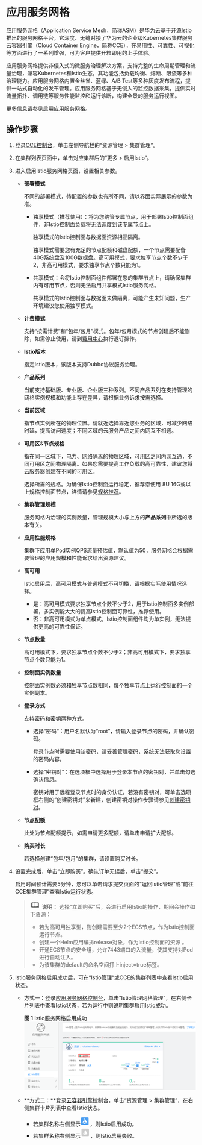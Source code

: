 # 应用服务网格<a name="cce_01_0177"></a>

应用服务网格（Application Service Mesh，简称ASM）是华为云基于开源Istio推出的服务网格平台，它深度、无缝对接了华为云的企业级Kubernetes集群服务云容器引擎（Cloud Container Engine，简称CCE），在易用性、可靠性、可视化等方面进行了一系列增强，可为客户提供开箱即用的上手体验。

应用服务网格提供非侵入式的微服务治理解决方案，支持完整的生命周期管理和流量治理，兼容Kubernetes和Istio生态，其功能包括负载均衡、熔断、限流等多种治理能力。应用服务网格内置金丝雀、蓝绿、A/B Test等多种灰度发布流程，提供一站式自动化的发布管理。应用服务网格基于无侵入的监控数据采集，提供实时流量拓扑、调用链等服务性能监控和运行诊断，构建全景的服务运行视图。

更多信息请参见[启用应用服务网格](https://support.huaweicloud.com/usermanual-istio/istio_01_0002.html)。

## 操作步骤<a name="section19985447234"></a>

1.  登录[CCE控制台](https://console.huaweicloud.com/cce2.0/?utm_source=helpcenter)，单击左侧导航栏的“资源管理 \> 集群管理”。
2.  在集群列表页面中，单击对应集群后的“更多 \> 启用Istio“。
3.  进入启用Istio服务网格页面，设置相关参数。
    -   **部署模式**

        不同的部署模式，待配置的参数也有所不同，请以界面实际展示的参数为准。

        -   独享模式（推荐使用）：将为您纳管专属节点，用于部署Istio控制面组件，非Istio控制面负载将无法调度到该专属节点上。

            独享模式的Istio控制面与数据面资源相互隔离。

            独享模式需要您有充足的节点配额和磁盘配额，一个节点需要配备40G系统盘及100G数据盘。高可用模式，要求独享节点个数不少于2，非高可用模式，要求独享节点个数只能为1。

        -   共享模式：会将Istio控制面组件部署在您的集群节点上，请确保集群内有可用节点，否则无法启用共享模式Istio服务网格。

            共享模式的Istio控制面与数据面未做隔离，可能产生未知问题，生产环境建议您使用独享模式。



    -   **计费模式**

        支持“按需计费”和“包年/包月”模式。包年/包月模式的节点创建后不能删除，如需停止使用，请到[费用中心](https://account.huaweicloud.com/usercenter/#/userindex/retreatManagement)执行退订操作。

    -   **Istio版本**

        指定Istio版本，该版本支持Dubbo协议服务治理。

    -   **产品系列**

        当前支持基础版、专业版、企业版三种系列。不同产品系列在支持管理的网格实例规模和功能上存在差异，请根据业务诉求按需选择。

    -   **当前区域**

        指节点实例所在的物理位置。请就近选择靠近您业务的区域，可减少网络时延，提高访问速度；不同区域的云服务产品之间内网互不相通。

    -   **可用区**&**节点规格**

        指在同一区域下，电力、网络隔离的物理区域，可用区之间内网互通，不同可用区之间物理隔离。如果您需要提高工作负载的高可靠性，建议您将云服务器创建在不同的可用区。

        选择所需的规格。为确保Istio控制面运行稳定，推荐您使用 8U 16G或以上规格控制面节点，详情请参见[规格推荐](https://support.huaweicloud.com/productdesc-istio/istio_productdesc_0006.html)。

    -   **集群管理规模**

        服务网格内治理的实例数量，管理规模大小与上方的**产品系列**中所选的版本有关。

    -   **应用性能规格**

        集群下应用单Pod实例QPS流量预估值，默认值为50，服务网格会根据需要管理的应用规模和性能诉求给出资源建议。

    -   **高可用**

        Istio启用后，高可用模式与普通模式不可切换，请根据实际使用情况选择。

        -   是：高可用模式要求独享节点个数不少于2，用于Istio控制面多实例部署，多实例能大大的提高Istio控制面可靠性，推荐使用。
        -   否：非高可用模式为单点模式，Istio控制面组件均为单实例，无法提供更高的可靠性保证。

    -   **节点数量**

        高可用模式下，要求独享节点个数不少于2；非高可用模式下，要求独享节点个数只能为1。

    -   **控制面实例数量**

        控制面实例数必须和独享节点数相同，每个独享节点上运行控制面的一个实例副本。

    -   **登录方式**

        支持密码和密钥两种方式。

        -   选择“密码“：用户名默认为“root”，请输入登录节点的密码，并确认密码。

            登录节点时需要使用该密码，请妥善管理密码，系统无法获取您设置的密码内容。

        -   选择“密钥对“：在选项框中选择用于登录本节点的密钥对，并单击勾选确认信息。

            密钥对用于远程登录节点时的身份认证。若没有密钥对，可单击选项框右侧的“创建密钥对”来新建，创建密钥对操作步骤请参见[创建密钥对](https://support.huaweicloud.com/usermanual-ecs/zh-cn_topic_0014250631.html)。


    -   **节点配额**

        此处为节点配额提示，如需申请更多配额，请单击申请扩大配额。

    -   **购买时长**

        若选择创建“包年/包月”的集群，请设置购买时长。


4.  设置完成后，单击“立即购买”。确认订单无误后，单击“提交”。

    启用时间预计需要5分钟，您可以单击请求提交页面的“返回Istio管理”或“前往CCE集群管理”查看Istio运行状态。

    >![](public_sys-resources/icon-note.gif) **说明：** 
    >选择“立即购买”后，会进行启用Istio的操作，期间会操作如下资源：
    >-   若为高可用独享型，则创建需要至少2个ECS节点，作为Istio控制面运行节点。
    >-   创建一个Helm应用编排release对象，作为Istio控制面的资源 。
    >-   开通ECS节点的安全组，允许7443端口的入流量，使其支持对Pod进行自动注入。
    >-   为该集群的default的命名空间打上inject=true标签。

5.  Istio服务网格启用成功后，可在“Istio管理“或CCE的集群列表中查看Istio启用状态。
    -   方式一：登录[应用服务网格控制台](https://console.huaweicloud.com/istio/?locale=zh-cn)，单击“Istio管理网格管理”，在右侧卡片列表中查看Istio状态，若为运行中则说明集群启用Istio成功。

        **图 1**  Istio服务网格启用成功<a name="zh-cn_topic_0137962680_fig93042151399"></a>  
        ![](figures/Istio服务网格启用成功.png "Istio服务网格启用成功")

    -   **方式二：**登录[云容器引擎](https://console.huaweicloud.com/cce2.0/?locale=zh-cn)控制台，单击“资源管理 \> 集群管理”，在右侧集群卡片列表中查看Istio状态。
        -   若集群名称右侧显示![](figures/icon-Istio-l.png)，则Istio启用成功。
        -   若集群名称右侧显示![](figures/icon-Istio-h.png)，则Istio启用失败。



